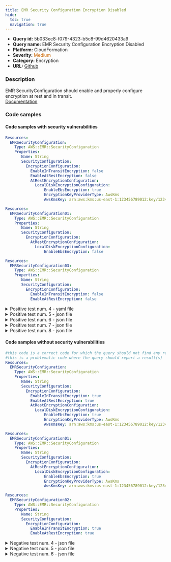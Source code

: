 ```yaml
---
title: EMR Security Configuration Encryption Disabled
hide:
  toc: true
  navigation: true
---
```


<style>
  .highlight .hll {
    background-color: #ff171742;
  }
  .md-content {
    max-width: 1100px;
    margin: 0 auto;
  }
</style>

-   **Query id:** 5b033ec8-f079-4323-b5c8-99d4620433a9
-   **Query name:** EMR Security Configuration Encryption Disabled
-   **Platform:** CloudFormation
-   **Severity:** <span style="color:#C60">Medium</span>
-   **Category:** Encryption
-   **URL:** [Github](https://github.com/Checkmarx/kics/tree/master/assets/queries/cloudFormation/aws/emr_security_configuration_encryptions_enabled)

### Description
EMR SecurityConfiguration should enable and properly configure encryption at rest and in transit.<br>
[Documentation](https://docs.aws.amazon.com/AWSCloudFormation/latest/UserGuide/aws-resource-emr-securityconfiguration.html)

### Code samples
#### Code samples with security vulnerabilities
```yaml title="Positive test num. 1 - yaml file" hl_lines="8 9"
Resources:
  EMRSecurityConfiguration:
    Type: AWS::EMR::SecurityConfiguration
    Properties:
       Name: String
       SecurityConfiguration:
         EncryptionConfiguration:
           EnableInTransitEncryption: false
           EnableAtRestEncryption: false
           AtRestEncryptionConfiguration:
             LocalDiskEncryptionConfiguration:
                 EnableEbsEncryption: true
                 EncryptionKeyProviderType: AwsKms
                 AwsKmsKey: arn:aws:kms:us-east-1:123456789012:key/12345678-1234-1234-1234-123456789012

```
```yaml title="Positive test num. 2 - yaml file" hl_lines="9 10"
Resources:
  EMRSecurityConfiguration01:
    Type: AWS::EMR::SecurityConfiguration
    Properties:
       Name: String
       SecurityConfiguration:
         EncryptionConfiguration:
           AtRestEncryptionConfiguration:
             LocalDiskEncryptionConfiguration:
                 EnableEbsEncryption: false

```
```yaml title="Positive test num. 3 - yaml file" hl_lines="8 9"
Resources:
  EMRSecurityConfiguration03:
    Type: AWS::EMR::SecurityConfiguration
    Properties:
       Name: String
       SecurityConfiguration:
         EncryptionConfiguration:
           EnableInTransitEncryption: false
           EnableAtRestEncryption: false

```
<details><summary>Positive test num. 4 - yaml file</summary>

```yaml hl_lines="6"
Resources:
  EMRSecurityConfiguration04:
    Type: AWS::EMR::SecurityConfiguration
    Properties:
       Name: String
       SecurityConfiguration: {}


```
</details>
<details><summary>Positive test num. 5 - json file</summary>

```json hl_lines="9 10"
{
  "Resources": {
    "EMRSecurityConfiguration": {
      "Type": "AWS::EMR::SecurityConfiguration",
      "Properties": {
        "Name": "String",
        "SecurityConfiguration": {
          "EncryptionConfiguration": {
            "EnableInTransitEncryption": false,
            "EnableAtRestEncryption": false,
            "AtRestEncryptionConfiguration": {
              "LocalDiskEncryptionConfiguration": {
                "EnableEbsEncryption": true,
                "EncryptionKeyProviderType": "AwsKms",
                "AwsKmsKey": "arn:aws:kms:us-east-1:123456789012:key/12345678-1234-1234-1234-123456789012"
              }
            }
          }
        }
      }
    }
  }
}

```
</details>
<details><summary>Positive test num. 6 - json file</summary>

```json hl_lines="9 10"
{
  "Resources": {
    "EMRSecurityConfiguration01": {
      "Properties": {
        "Name": "String",
        "SecurityConfiguration": {
          "EncryptionConfiguration": {
            "AtRestEncryptionConfiguration": {
              "LocalDiskEncryptionConfiguration": {
                "EnableEbsEncryption": false
              }
            }
          }
        }
      },
      "Type": "AWS::EMR::SecurityConfiguration"
    }
  }
}

```
</details>
<details><summary>Positive test num. 7 - json file</summary>

```json hl_lines="8 9"
{
  "Resources": {
    "EMRSecurityConfiguration03": {
      "Type": "AWS::EMR::SecurityConfiguration",
      "Properties": {
        "SecurityConfiguration": {
          "EncryptionConfiguration": {
            "EnableInTransitEncryption": false,
            "EnableAtRestEncryption": false
          }
        },
        "Name": "String"
      }
    }
  }
}

```
</details>
<details><summary>Positive test num. 8 - json file</summary>

```json hl_lines="7"
{
  "Resources": {
    "EMRSecurityConfiguration04": {
      "Type": "AWS::EMR::SecurityConfiguration",
      "Properties": {
        "Name": "String",
        "SecurityConfiguration": {}
      }
    }
  }
}

```
</details>


#### Code samples without security vulnerabilities
```yaml title="Negative test num. 1 - yaml file"
#this code is a correct code for which the query should not find any result
#this is a problematic code where the query should report a result(s)
Resources:
  EMRSecurityConfiguration:
    Type: AWS::EMR::SecurityConfiguration
    Properties:
       Name: String
       SecurityConfiguration:
         EncryptionConfiguration:
           EnableInTransitEncryption: true
           EnableAtRestEncryption: true
           AtRestEncryptionConfiguration:
             LocalDiskEncryptionConfiguration:
                 EnableEbsEncryption: true
                 EncryptionKeyProviderType: AwsKms
                 AwsKmsKey: arn:aws:kms:us-east-1:123456789012:key/12345678-1234-1234-1234-123456789012

```
```yaml title="Negative test num. 2 - yaml file"
Resources:
  EMRSecurityConfiguration01:
    Type: AWS::EMR::SecurityConfiguration
    Properties:
       Name: String
       SecurityConfiguration:
         EncryptionConfiguration:
           AtRestEncryptionConfiguration:
             LocalDiskEncryptionConfiguration:
                 EnableEbsEncryption: true
                 EncryptionKeyProviderType: AwsKms
                 AwsKmsKey: arn:aws:kms:us-east-1:123456789012:key/12345678-1234-1234-1234-123456789012

```
```yaml title="Negative test num. 3 - yaml file"
Resources:
  EMRSecurityConfiguration02:
    Type: AWS::EMR::SecurityConfiguration
    Properties:
       Name: String
       SecurityConfiguration:
         EncryptionConfiguration:
           EnableInTransitEncryption: true
           EnableAtRestEncryption: true

```
<details><summary>Negative test num. 4 - json file</summary>

```json
{
  "Resources": {
    "EMRSecurityConfiguration": {
      "Type": "AWS::EMR::SecurityConfiguration",
      "Properties": {
        "Name": "String",
        "SecurityConfiguration": {
          "EncryptionConfiguration": {
            "EnableInTransitEncryption": true,
            "EnableAtRestEncryption": true,
            "AtRestEncryptionConfiguration": {
              "LocalDiskEncryptionConfiguration": {
                "AwsKmsKey": "arn:aws:kms:us-east-1:123456789012:key/12345678-1234-1234-1234-123456789012",
                "EnableEbsEncryption": true,
                "EncryptionKeyProviderType": "AwsKms"
              }
            }
          }
        }
      }
    }
  }
}

```
</details>
<details><summary>Negative test num. 5 - json file</summary>

```json
{
  "Resources": {
    "EMRSecurityConfiguration01": {
      "Type": "AWS::EMR::SecurityConfiguration",
      "Properties": {
        "Name": "String",
        "SecurityConfiguration": {
          "EncryptionConfiguration": {
            "AtRestEncryptionConfiguration": {
              "LocalDiskEncryptionConfiguration": {
                "EnableEbsEncryption": true,
                "EncryptionKeyProviderType": "AwsKms",
                "AwsKmsKey": "arn:aws:kms:us-east-1:123456789012:key/12345678-1234-1234-1234-123456789012"
              }
            }
          }
        }
      }
    }
  }
}

```
</details>
<details><summary>Negative test num. 6 - json file</summary>

```json
{
  "Resources": {
    "EMRSecurityConfiguration02": {
      "Properties": {
        "Name": "String",
        "SecurityConfiguration": {
          "EncryptionConfiguration": {
            "EnableInTransitEncryption": true,
            "EnableAtRestEncryption": true
          }
        }
      },
      "Type": "AWS::EMR::SecurityConfiguration"
    }
  }
}

```
</details>
